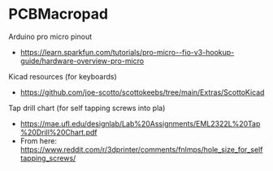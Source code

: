 # PCBMacropad

Arduino pro micro pinout
* https://learn.sparkfun.com/tutorials/pro-micro--fio-v3-hookup-guide/hardware-overview-pro-micro
 
Kicad resources (for keyboards)
* https://github.com/joe-scotto/scottokeebs/tree/main/Extras/ScottoKicad

Tap drill chart (for self tapping screws into pla)
* https://mae.ufl.edu/designlab/Lab%20Assignments/EML2322L%20Tap%20Drill%20Chart.pdf
* From here: https://www.reddit.com/r/3dprinter/comments/fnlmps/hole_size_for_selftapping_screws/
